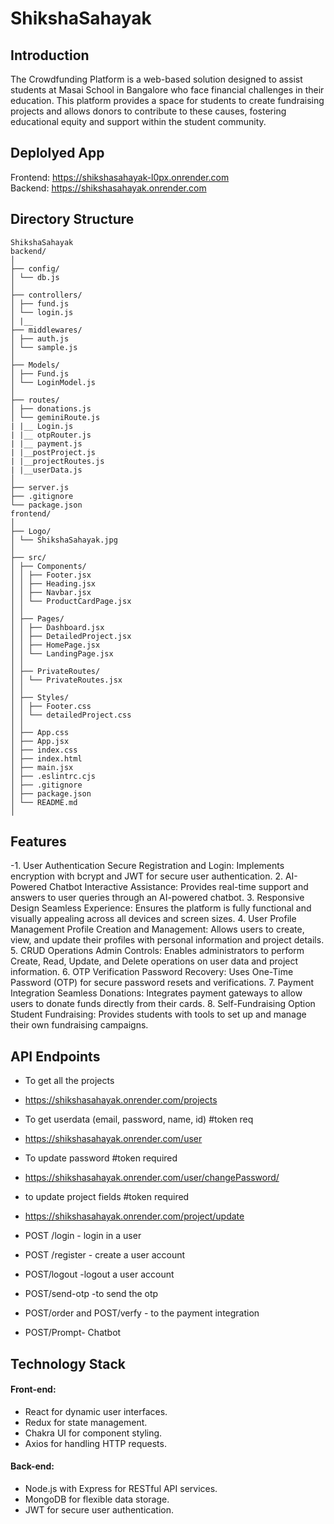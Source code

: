 # ShikshaSahayak

## Introduction

The Crowdfunding Platform is a web-based solution designed to assist students at Masai School in Bangalore who face financial challenges in their education. This platform provides a space for students to create fundraising projects and allows donors to contribute to these causes, fostering educational equity and support within the student community.
## Deplolyed App
Frontend: https://shikshasahayak-l0px.onrender.com
<br>
Backend: https://shikshasahayak.onrender.com
## Directory Structure
```
ShikshaSahayak
backend/
│
├── config/
│ └── db.js
│
├── controllers/
│ ├── fund.js
│ └── login.js
│ |__
├── middlewares/
│ ├── auth.js
│ └── sample.js
│
├── Models/
│ ├── Fund.js
│ └── LoginModel.js
│
├── routes/
│ ├── donations.js
│ └── geminiRoute.js
| |__ Login.js
| |__ otpRouter.js
| |__ payment.js
| |__postProject.js
| |__projectRoutes.js
| |__userData.js
│
├── server.js
├── .gitignore
└── package.json
frontend/
│
├── Logo/
│ └── ShikshaSahayak.jpg
│
├── src/
│ ├── Components/
│ │ ├── Footer.jsx
│ │ ├── Heading.jsx
│ │ ├── Navbar.jsx
│ │ └── ProductCardPage.jsx
│ │
│ ├── Pages/
│ │ ├── Dashboard.jsx
│ │ ├── DetailedProject.jsx
│ │ ├── HomePage.jsx
│ │ └── LandingPage.jsx
│ │
│ ├── PrivateRoutes/
│ │ └── PrivateRoutes.jsx
│ │
│ ├── Styles/
│ │ ├── Footer.css
│ │ └── detailedProject.css
│ │
│ ├── App.css
│ ├── App.jsx
│ ├── index.css
│ ├── index.html
│ ├── main.jsx
│ ├── .eslintrc.cjs
│ ├── .gitignore
│ ├── package.json
│ └── README.md
│
```

## Features

-1. User Authentication
Secure Registration and Login: Implements encryption with bcrypt and JWT for secure user authentication.
2. AI-Powered Chatbot
Interactive Assistance: Provides real-time support and answers to user queries through an AI-powered chatbot.
3. Responsive Design
Seamless Experience: Ensures the platform is fully functional and visually appealing across all devices and screen sizes.
4. User Profile Management
Profile Creation and Management: Allows users to create, view, and update their profiles with personal information and project details.
5. CRUD Operations
Admin Controls: Enables administrators to perform Create, Read, Update, and Delete operations on user data and project information.
6. OTP Verification
Password Recovery: Uses One-Time Password (OTP) for secure password resets and verifications.
7. Payment Integration
Seamless Donations: Integrates payment gateways to allow users to donate funds directly from their cards.
8. Self-Fundraising Option
Student Fundraising: Provides students with tools to set up and manage their own fundraising campaigns.

## API Endpoints

- To get all the projects
- https://shikshasahayak.onrender.com/projects

- To get userdata (email, password, name, id) #token req
- https://shikshasahayak.onrender.com/user

- To update password #token required
- https://shikshasahayak.onrender.com/user/changePassword/

- to update project fields #token required
- https://shikshasahayak.onrender.com/project/update 
- POST /login - login in a user
- POST /register - create a user account
- POST/logout -logout a user account
- POST/send-otp -to send the otp
- POST/order and POST/verfy - to the payment integration
- POST/Prompt- Chatbot

## Technology Stack

#### Front-end:

- React for dynamic user interfaces.
- Redux for state management.
- Chakra UI for component styling.
- Axios for handling HTTP requests.

#### Back-end:

- Node.js with Express for RESTful API services.
- MongoDB for flexible data storage.
- JWT for secure user authentication.
